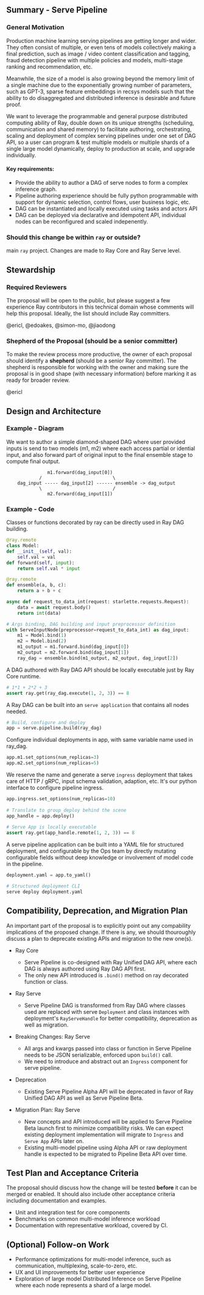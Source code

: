 
## Summary - Serve Pipeline
### General Motivation
Production machine learning serving pipelines are getting longer and wider. They often consist of multiple, or even tens of models collectively making a final prediction, such as image / video content classification and tagging, fraud detection pipeline with multiple policies and models, multi-stage ranking and recommendation, etc.

Meanwhile, the size of a model is also growing beyond the memory limit of a single machine due to the exponentially growing number of parameters, such as GPT-3, sparse feature embeddings in recsys models such that the ability to do disaggregated and distributed inference is desirable and future proof.

We want to leverage the programmable and general purpose distributed computing ability of Ray, double down on its unique strengths (scheduling, communication and shared memory) to facilitate authoring, orchestrating, scaling and deployment of complex serving pipelines under one set of DAG API, so a user can program & test multiple models or multiple shards of a single large model dynamically, deploy to production at scale, and upgrade individually.
#### Key requirements:
- Provide the ability to author a DAG of serve nodes to form a complex inference graph.
- Pipeline authoring experience should be fully python programmable with support for dynamic selection, control flows, user business logic, etc.
- DAG can be instantiated and locally executed using tasks and actors API
- DAG can be deployed via declarative and idempotent API, individual nodes can be reconfigured and scaled indepenently. 

### Should this change be within `ray` or outside?
main `ray` project. Changes are made to Ray Core and Ray Serve level.

## Stewardship
### Required Reviewers
The proposal will be open to the public, but please suggest a few experience Ray contributors in this technical domain whose comments will help this proposal. Ideally, the list should include Ray committers.

@ericl, @edoakes, @simon-mo, @jiaodong

### Shepherd of the Proposal (should be a senior committer)
To make the review process more productive, the owner of each proposal should identify a **shepherd** (should be a senior Ray committer). The shepherd is responsible for working with the owner and making sure the proposal is in good shape (with necessary information) before marking it as ready for broader review.

@ericl

## Design and Architecture

### Example - Diagram 

We want to author a simple diamond-shaped DAG where user provided inputs is send to two models (m1, m2) where each access partial or idential input, and also forward part of original input to the final ensemble stage to compute final output. 

                   m1.forward(dag_input[0])
                /                          \
        dag_input ----- dag_input[2] ------ ensemble -> dag_output
                \                          /  
                   m2.forward(dag_input[1])  
                                           
         
### Example - Code

Classes or functions decorated by ray can be directly used in Ray DAG building.
```python
@ray.remote
class Model:
def __init__(self, val):
    self.val = val
def forward(self, input):
    return self.val * input

@ray.remote
def ensemble(a, b, c):
    return a + b + c

async def request_to_data_int(request: starlette.requests.Request):
    data = await request.body()
    return int(data)

# Args binding, DAG building and input preprocessor definition
with ServeInputNode(preprocessor=request_to_data_int) as dag_input:
    m1 = Model.bind(1)
    m2 = Model.bind(2)
    m1_output = m1.forward.bind(dag_input[0])
    m2_output = m2.forward.bind(dag_input[1])
    ray_dag = ensemble.bind(m1_output, m2_output, dag_input[2])
```

A DAG authored with Ray DAG API should be locally executable just by Ray Core runtime.

```python
# 1*1 + 2*2 + 3
assert ray.get(ray_dag.execute(1, 2, 3)) == 8
```

A Ray DAG can be built into an `serve application` that contains all nodes needed.
```python
# Build, configure and deploy
app = serve.pipeline.build(ray_dag)
```

Configure individual deployments in app, with same variable name used in ray_dag.
```python
app.m1.set_options(num_replicas=3)
app.m2.set_options(num_replicas=5)
```
 
We reserve the name and generate a serve `ingress` deployment that takes care of HTTP / gRPC, input schema validation, adaption, etc. It's our python interface to configure pipeline ingress. 
```python
app.ingress.set_options(num_replicas=10)
 
# Translate to group_deploy behind the scene
app_handle = app.deploy()
 
# Serve App is locally executable
assert ray.get(app_handle.remote(1, 2, 3)) == 8
```

A serve pipeline application can be built into a YAML file for structured deployment, and configurable by the Ops team by directly mutating configurable fields without deep knowledge or involvement of model code in the pipeline. 
```python
deployment.yaml = app.to_yaml()

# Structured deployment CLI
serve deploy deployment.yaml
```

## Compatibility, Deprecation, and Migration Plan
An important part of the proposal is to explicitly point out any compability implications of the proposed change. If there is any, we should thouroughly discuss a plan to deprecate existing APIs and migration to the new one(s).

- Ray Core
  - Serve Pipeline is co-designed with Ray Unified DAG API, where each DAG is always authored using Ray DAG API first.
  - The only new API introduced is `.bind()` method on ray decorated function or class.  
- Ray Serve 
  - Serve Pipeline DAG is transformed from Ray DAG where classes used are replaced with serve `Deployment` and class instances with deployment's `RayServeHandle` for better compatibility, deprecation as well as migration.

- Breaking Changes: Ray Serve
  - All args and kwargs passed into class or function in Serve Pipeline needs to be JSON serializable, enforced upon `build()` call. 
  - We need to introduce and abstract out an `Ingress` component for serve pipeline. 

- Deprecation 
  - Existing Serve Pipeline Alpha API will be deprecated in favor of Ray Unified DAG API as well as Serve Pipeline Beta.

- Migration Plan: Ray Serve
  - New concepts and API introduced will be applied to Serve Pipeline Beta launch first to minimize compatibility risks. We can expect existing deployment implementation will migrate to `Ingress` and `Serve App` APIs later on.
  - Existing multi-model pipeline using Alpha API or raw deployment handle is expected to be migrated to Pipeline Beta API over time.


## Test Plan and Acceptance Criteria
The proposal should discuss how the change will be tested **before** it can be merged or enabled. It should also include other acceptance criteria including documentation and examples. 

- Unit and integration test for core components
- Benchmarks on common multi-model inference workload 
- Documentation with representative workload, covered by CI.

## (Optional) Follow-on Work
- Performance optimizations for multi-model inference, such as communication, multiplexing, scale-to-zero, etc.
- UX and UI improvements for better user experience 
- Exploration of large model Distributed Inference on Serve Pipeline where each node represents a shard of a large model.
